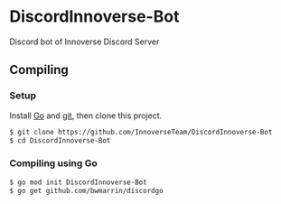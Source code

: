 # DiscordInnoverse-Bot
Discord bot of Innoverse Discord Server

## Compiling

### Setup
Install [Go](https://go.dev/doc/install) and [git](https://git-scm.com/downloads), then clone this project.
```bash
$ git clone https://github.com/InnoverseTeam/DiscordInnoverse-Bot
$ cd DiscordInnoverse-Bot
```

### Compiling using Go
```bash
$ go mod init DiscordInnoverse-Bot
$ go get github.com/bwmarrin/discordgo
```
